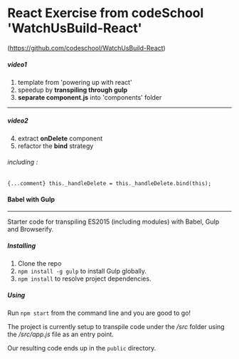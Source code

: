 # React Exercise from codeSchool 'WatchUsBuild-React'
(https://github.com/codeschool/WatchUsBuild-React)
</br>

##### video1
1. template from 'powering up with react'
2. speedup by **transpiling through gulp**
3. **separate component.js** into 'components' folder
***
##### video2
4. extract **onDelete** component
5. refactor the **bind** strategy
###### including : 
``
{...comment}
	this._handleDelete = this._handleDelete.bind(this);
``

#### Babel with Gulp
-----------
Starter code for transpiling ES2015 (including modules) with Babel, Gulp and Browserify.


##### Installing

1. Clone the repo
2. `npm install -g gulp` to install Gulp globally.
3. `npm install` to resolve project dependencies.

##### Using

Run `npm start` from the command line and you are good to go!

The project is currently setup to transpile code under the _/src_ folder using the _/src/app.js_ file as an entry point.

Our resulting code ends up in the `public` directory.



